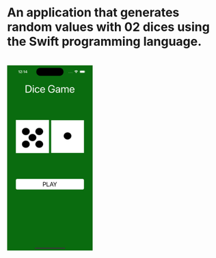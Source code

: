 <h1> An application that generates random values with 02 dices using the Swift programming language. <h1>

<img src="repo_image/dice_game.png" alt="Dice Game Screenshot" width="200"/>
